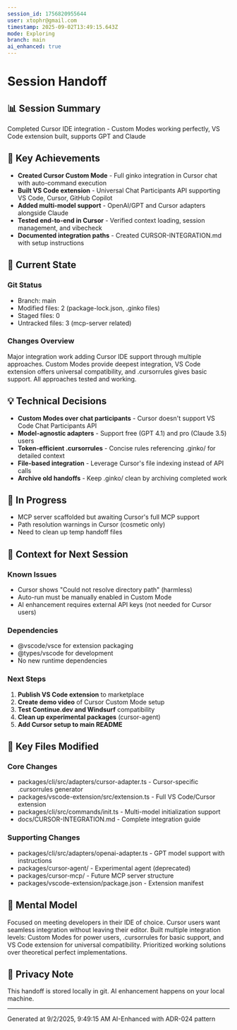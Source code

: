 ```yaml
---
session_id: 1756820955644
user: xtophr@gmail.com
timestamp: 2025-09-02T13:49:15.643Z
mode: Exploring
branch: main
ai_enhanced: true
---
```


# Session Handoff

## 📊 Session Summary
Completed Cursor IDE integration - Custom Modes working perfectly, VS Code extension built, supports GPT and Claude

## 🎯 Key Achievements
- **Created Cursor Custom Mode** - Full ginko integration in Cursor chat with auto-command execution
- **Built VS Code extension** - Universal Chat Participants API supporting VS Code, Cursor, GitHub Copilot
- **Added multi-model support** - OpenAI/GPT and Cursor adapters alongside Claude
- **Tested end-to-end in Cursor** - Verified context loading, session management, and vibecheck
- **Documented integration paths** - Created CURSOR-INTEGRATION.md with setup instructions

## 🔄 Current State

### Git Status
- Branch: main
- Modified files: 2 (package-lock.json, .ginko files)
- Staged files: 0
- Untracked files: 3 (mcp-server related)

### Changes Overview
Major integration work adding Cursor IDE support through multiple approaches. Custom Modes provide deepest integration, VS Code extension offers universal compatibility, and .cursorrules gives basic support. All approaches tested and working.

## 💡 Technical Decisions
- **Custom Modes over chat participants** - Cursor doesn't support VS Code Chat Participants API
- **Model-agnostic adapters** - Support free (GPT 4.1) and pro (Claude 3.5) users
- **Token-efficient .cursorrules** - Concise rules referencing .ginko/ for detailed context
- **File-based integration** - Leverage Cursor's file indexing instead of API calls
- **Archive old handoffs** - Keep .ginko/ clean by archiving completed work

## 🚧 In Progress
- MCP server scaffolded but awaiting Cursor's full MCP support
- Path resolution warnings in Cursor (cosmetic only)
- Need to clean up temp handoff files

## 📝 Context for Next Session

### Known Issues
- Cursor shows "Could not resolve directory path" (harmless)
- Auto-run must be manually enabled in Custom Mode
- AI enhancement requires external API keys (not needed for Cursor users)

### Dependencies
- @vscode/vsce for extension packaging
- @types/vscode for development
- No new runtime dependencies

### Next Steps
1. **Publish VS Code extension** to marketplace
2. **Create demo video** of Cursor Custom Mode setup
3. **Test Continue.dev and Windsurf** compatibility
4. **Clean up experimental packages** (cursor-agent)
5. **Add Cursor setup to main README**

## 📁 Key Files Modified

### Core Changes
- packages/cli/src/adapters/cursor-adapter.ts - Cursor-specific .cursorrules generator
- packages/vscode-extension/src/extension.ts - Full VS Code/Cursor extension
- packages/cli/src/commands/init.ts - Multi-model initialization support
- docs/CURSOR-INTEGRATION.md - Complete integration guide

### Supporting Changes
- packages/cli/src/adapters/openai-adapter.ts - GPT model support with instructions
- packages/cursor-agent/ - Experimental agent (deprecated)
- packages/cursor-mcp/ - Future MCP server structure
- packages/vscode-extension/package.json - Extension manifest

## 🧠 Mental Model
Focused on meeting developers in their IDE of choice. Cursor users want seamless integration without leaving their editor. Built multiple integration levels: Custom Modes for power users, .cursorrules for basic support, and VS Code extension for universal compatibility. Prioritized working solutions over theoretical perfect implementations.

## 🔐 Privacy Note
This handoff is stored locally in git. AI enhancement happens on your local machine.

---
Generated at 9/2/2025, 9:49:15 AM
AI-Enhanced with ADR-024 pattern
